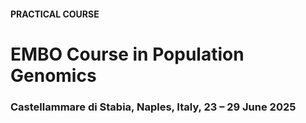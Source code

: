#### PRACTICAL COURSE

# EMBO Course in Population Genomics
### Castellammare di Stabia, Naples, Italy, 23 – 29 June 2025
